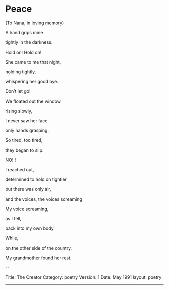 # Peace
(To Nana, in loving memory)

A hand grips mine

tightly in the darkness.

Hold on! Hold on!

She came to me that night,

holding tightly,

whispering her good bye.

Don’t let go!

We floated out the window

rising slowly,

I never saw her face

only hands grasping.

So tired, too tired,

they began to slip.

NO!!!

I reached out,

determined to hold on tightier

but there was only air,

and the voices, the voices screaming

My voice screaming,

as I fell,

back into my own body.

While,

on the other side of the country,

My grandmother found her rest.

--

Title: The Creator
Category: poetry
Version: 1
Date: May 1991
layout: poetry

---
